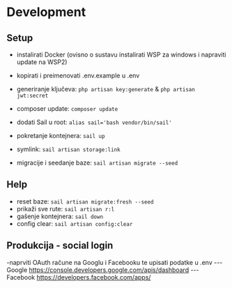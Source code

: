 # Development

## Setup
- instalirati Docker (ovisno o sustavu instalirati WSP za windows i napraviti update na WSP2)
- kopirati i preimenovati .env.example u .env
- generiranje ključeva: `php artisan key:generate` & `php artisan jwt:secret`
- composer update: `composer update`
- dodati Sail u root: `alias sail='bash vendor/bin/sail'`

- pokretanje kontejnera: `sail up`
- symlink: `sail artisan storage:link`
- migracije i seedanje baze: `sail artisan migrate --seed` 

## Help
- reset baze: `sail artisan migrate:fresh --seed`
- prikaži sve rute: `sail artisan r:l`
- gašenje kontejnera: `sail down`
- config clear: `sail artisan config:clear`

## Produkcija - social login
-naprviti OAuth račune na Googlu i Facebooku te upisati podatke u .env
---Google https://console.developers.google.com/apis/dashboard
---Facebook https://developers.facebook.com/apps/
